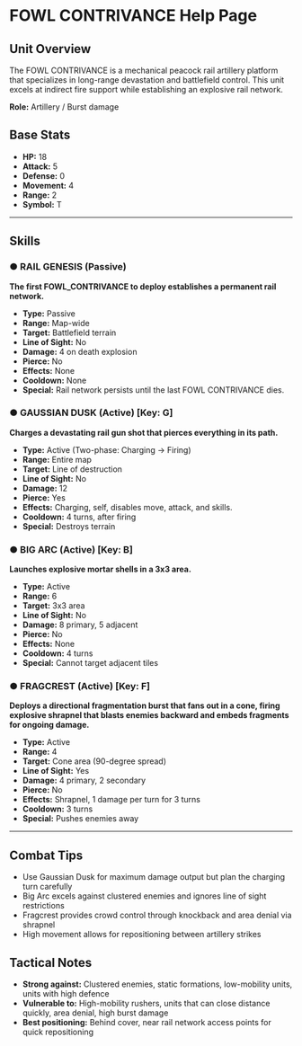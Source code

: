 # FOWL CONTRIVANCE Help Page

## Unit Overview
The FOWL CONTRIVANCE is a mechanical peacock rail artillery platform that specializes in long-range devastation and battlefield control. This unit excels at indirect fire support while establishing an explosive rail network.

**Role:** Artillery / Burst damage

## Base Stats
- **HP:** 18
- **Attack:** 5
- **Defense:** 0
- **Movement:** 4
- **Range:** 2
- **Symbol:** T

---

## Skills

### ● RAIL GENESIS (Passive)
**The first FOWL_CONTRIVANCE to deploy establishes a permanent rail network.**

- **Type:** Passive
- **Range:** Map-wide
- **Target:** Battlefield terrain
- **Line of Sight:** No
- **Damage:** 4 on death explosion
- **Pierce:** No
- **Effects:** None
- **Cooldown:** None
- **Special:** Rail network persists until the last FOWL CONTRIVANCE dies.

### ● GAUSSIAN DUSK (Active) [Key: G]
**Charges a devastating rail gun shot that pierces everything in its path.**

- **Type:** Active (Two-phase: Charging → Firing)
- **Range:** Entire map
- **Target:** Line of destruction
- **Line of Sight:** No
- **Damage:** 12
- **Pierce:** Yes
- **Effects:** Charging, self, disables move, attack, and skills.
- **Cooldown:** 4 turns, after firing
- **Special:** Destroys terrain

### ● BIG ARC (Active) [Key: B]
**Launches explosive mortar shells in a 3x3 area.**

- **Type:** Active
- **Range:** 6
- **Target:** 3x3 area
- **Line of Sight:** No
- **Damage:** 8 primary, 5 adjacent
- **Pierce:** No
- **Effects:** None
- **Cooldown:** 4 turns
- **Special:** Cannot target adjacent tiles

### ● FRAGCREST (Active) [Key: F]
**Deploys a directional fragmentation burst that fans out in a cone, firing explosive shrapnel that blasts enemies backward and embeds fragments for ongoing damage.**

- **Type:** Active
- **Range:** 4
- **Target:** Cone area (90-degree spread)
- **Line of Sight:** Yes
- **Damage:** 4 primary, 2 secondary
- **Pierce:** No
- **Effects:** Shrapnel, 1 damage per turn for 3 turns
- **Cooldown:** 3 turns
- **Special:** Pushes enemies away

---

## Combat Tips
- Use Gaussian Dusk for maximum damage output but plan the charging turn carefully
- Big Arc excels against clustered enemies and ignores line of sight restrictions
- Fragcrest provides crowd control through knockback and area denial via shrapnel
- High movement allows for repositioning between artillery strikes

## Tactical Notes
- **Strong against:** Clustered enemies, static formations, low-mobility units, units with high defence
- **Vulnerable to:** High-mobility rushers, units that can close distance quickly, area denial, high burst damage
- **Best positioning:** Behind cover, near rail network access points for quick repositioning